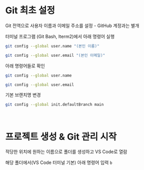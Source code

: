 # Git 최초 설정
Git 전역으로 사용자 이름과 이메일 주소를 설정
    - GitHub 계정과는 별개

터미널 프로그램 (Git Bash, Iterm2)에서 아래 명령어 실행
```bash
git config --global user.name "(본인 이름)"
```
```bash
git config --global user.email "(본인 이메일)"
```
아래 명령어들로 확인
```bash
git config --global user.name
```
```bash
git config --global user.email
```

기본 브랜치명 변경
```bash
git config --global init.defaultBranch main
```  
<br>


# 프로젝트 생성 & Git 관리 시작
적당한 위치에 원하는 이름으로 폴더를 생성하고 VS Code로 열람
<br>
 
해당 폴더에서(VS Code 터미널 기본) 아래 명령어 입력
```b```